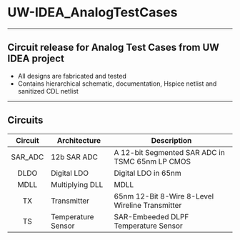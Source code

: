 # UW-IDEA_AnalogTestCases
------------------------------------------------------------
Circuit release for Analog Test Cases from UW IDEA project
------------------------------------------------------------

* All designs are fabricated and tested
* Contains hierarchical schematic, documentation, Hspice netlist and sanitized CDL netlist

---------
Circuits
---------
| Circuit       | Architecture           | Description         |
| :------------:| ------------------ | -------------------|
| SAR_ADC | 12b SAR ADC | A 12-bit Segmented SAR ADC in TSMC 65nm LP CMOS |
| DLDO | Digital LDO | Digital LDO in 65nm |
| MDLL | Multiplying DLL  |	MDLL |
| TX | Transmitter | 65nm 12-Bit 8-Wire 8-Level Wireline Transmitter|
| TS | Temperature Sensor  | SAR-Embeeded DLPF Temperature Sensor  |

